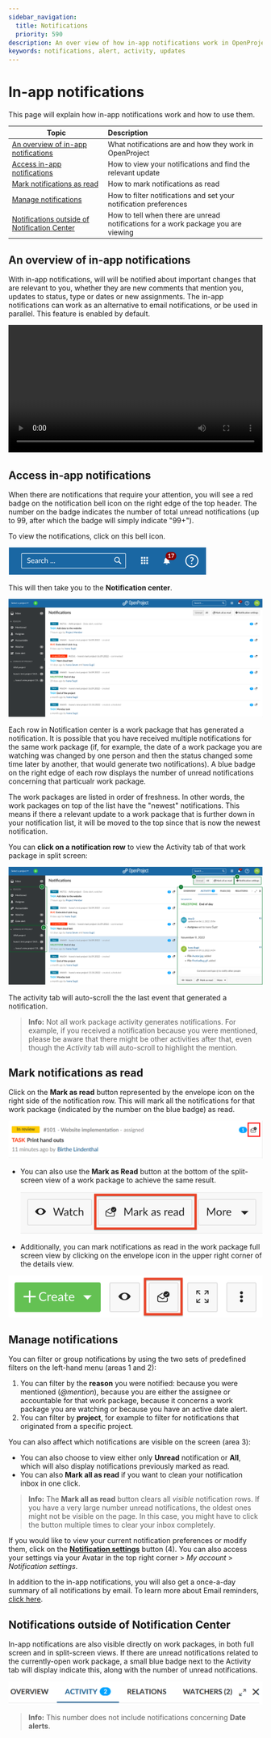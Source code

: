 ```yaml
---
sidebar_navigation:
  title: Notifications
  priority: 590
description: An over view of how in-app notifications work in OpenProject and how to manage them.
keywords: notifications, alert, activity, updates
---
```

# In-app notifications

This page will explain how in-app notifications work and how to use them.

| Topic                                                        | Description                                                  |
| ------------------------------------------------------------ | :----------------------------------------------------------- |
| [An overview of in-app notifications](#an-overview-of-in-app-notifications) | What notifications are and how they work in OpenProject      |
| [Access in-app notifications](#access-in-app-notifications)  | How to view your notifications and find the relevant update  |
| [Mark notifications as read](#mark-notifications-as-read)    | How to mark notifications as read                            |
| [Manage notifications](#manage-notifications)                | How to filter notifications and set your notification preferences |
| [Notifications outside of Notification Center](#notifications-outside-of-notification-center) | How to tell when there are unread notifications for a work package you are viewing |

## An overview of in-app notifications

With in-app notifications, will will be notified about important changes that are relevant to you, whether they are new comments that mention you, updates to status, type or dates or new assignments. The in-app notifications can work as an alternative to email notifications, or be used in parallel. This feature is enabled by default.

<video src="https://openproject-docs.s3.eu-central-1.amazonaws.com/videos/OpenProject-In-app-notifications.mp4" type="video/mp4" controls="" style="width:100%"></video>

## Access in-app notifications

When there are notifications that require your attention, you will see a red badge on the notification bell icon on the right edge of the top header. The number on the badge indicates the number of total unread notifications (up to 99, after which the badge will simply indicate "99+").

To view the notifications, click on this bell icon. 

![A notification bell icon in the top bar has a badge showing the number of unread notifications](NotificationCenter-12.4-badge.png)



This will then take you to the **Notification center**. 

![A screenshot of the Notification center with a number of unread notifications](NotificationCenter-12.4-inbox.png)

Each row in Notification center is a work package that has generated a notification. It is possible that you have received multiple notifications for the same work package (if, for example, the date of a work package you are watching was changed by one person and then the status changed some time later by another, that would generate two notifications). A blue badge on the right edge of each row displays the number of unread notifications concerning that particualr work package.

The work packages are listed in order of freshness. In other words, the work packages on top of the list have the "newest" notifications. This means if there a relevant update to a work package that is further down in your notification list, it will be moved to the top since that is now the newest notification.

You can **click on a notification row** to view the Activity tab of that work package in split screen:

![Clicking on a notification row allows you to access the work package in split screen mode](NotificationCenter-12.4-splitScreenView.png)

The activity tab will auto-scroll the the last event that generated a notification. 

> **Info:** Not all work package activity generates notifications. For example, if you received a notification because you were mentioned, please be aware that there might be other activities after that, even though the *Activity* tab will auto-scroll to highlight the mention. 

## Mark notifications as read

Click on the **Mark as read** button represented by the envelope icon on the right side of the notification row. This will mark all the notifications for that work package (indicated by the number on the blue badge) as read.

![mark-as-read](mark-as-read.png)

- You can also use the **Mark as Read** button at the bottom of the split-screen view of a work package to achieve the same result.

  ![notifications-bottom-bar](notifications-bottom-bar-4292960.png)

- Additionally, you can mark notifications as read in the work package full screen view by clicking on the envelope icon in the upper right corner of the details view.

![notification-full-screen-view-work-package](notification-full-screen-view-work-package.png)

## Manage notifications

You can filter or group notifications by using the two sets of predefined filters on the left-hand menu (areas 1 and 2):

1. You can filter by the **reason** you were notified: because you were mentioned (*@mention*), because you are either the assignee or accountable for that work package, because it concerns a work package you are watching or because you have an active date alert.
2. You can filter by **project**, for example to filter for notifications that originated from a specific project.

You can also affect which notifications are visible on the screen (area 3): 

- You can also choose to view either only **Unread** notification or **All**, which will also display notifications previously marked as read.
- You can also **Mark all as read** if you want to clean your notification inbox in one click.

> **Info:** The **Mark all as read** button clears all _visible_ notification rows. If you have a very large number unread notifications, the oldest ones might not be visible on the page. In this case, you might have to click the button multiple times to clear your inbox completely.

If you would like to view your current notification preferences or modify them, click on the [**Notification settings**](./notification-settings) button (4). You can also access your settings via your Avatar in the top right corner > *My account* > *Notification settings*.

In addition to the in-app notifications, you will also get a once-a-day summary of all notifications by email. To learn more about Email reminders, [click here](../../getting-started/my-account/#email-reminders).



## Notifications outside of Notification Center

In-app notifications are also visible directly on work packages, in both full screen and in split-screen views. If there are unread notifications related to the currently-open work package, a small blue badge next to the Activity tab will display indicate this, along with the number of unread notifications.

![notifications-activity-tab](notifications-activity-tab.png)

> **Info:** This number does not include notifications concerning **Date alerts**.

